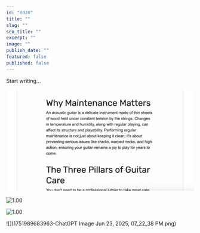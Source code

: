 ```yaml
---
id: "YdJV"
title: ""
slug: ""
seo_title: ""
excerpt: ""
image: ""
publish_date: ""
featured: false
published: false
---
```


Start writing...

![1.00](./1751990144653-Screenshot-2025-07-07-at-10-56-19.png)

![1.00](1751989520043-Reayon_Meyuhad_02_210325_03_autoOrient_i.jpg)

![1.00]()

!\[]\(1751989683963-ChatGPT Image Jun 23, 2025, 07\_22\_38 PM.png)
